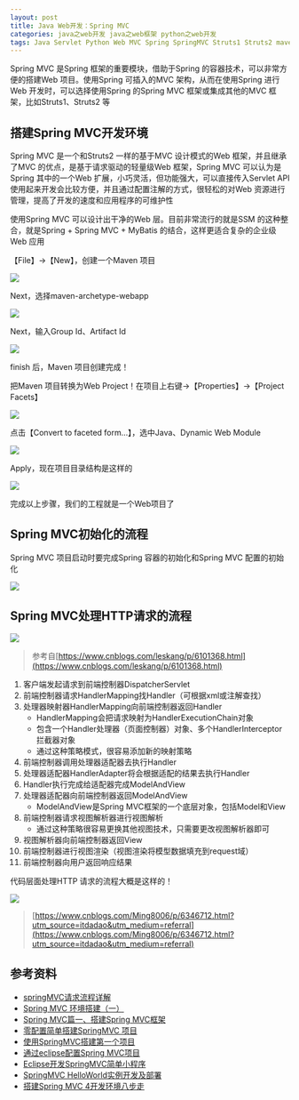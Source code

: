 ```yaml
---
layout: post
title: Java Web开发：Spring MVC
categories: java之web开发 java之web框架 python之web开发
tags: Java Servlet Python Web MVC Spring SpringMVC Struts1 Struts2 maven jar 
---
```


Spring MVC 是Spring 框架的重要模块，借助于Spring 的容器技术，可以非常方便的搭建Web 项目。使用Spring 可插入的MVC 架构，从而在使用Spring 进行Web 开发时，可以选择使用Spring 的Spring MVC 框架或集成其他的MVC 框架，比如Struts1、Struts2 等

## 搭建Spring MVC开发环境

Spring MVC 是一个和Struts2 一样的基于MVC 设计模式的Web 框架，并且继承了MVC 的优点，是基于请求驱动的轻量级Web 框架，Spring MVC 可以认为是Spring 其中的一个Web 扩展，小巧灵活，但功能强大，可以直接传入Servlet API 使用起来开发会比较方便，并且通过配置注解的方式，很轻松的对Web 资源进行管理，提高了开发的速度和应用程序的可维护性

使用Spring MVC 可以设计出干净的Web 层。目前非常流行的就是SSM 的这种整合，就是Spring + Spring MVC + MyBatis 的结合，这样更适合复杂的企业级Web 应用

【File】->【New】，创建一个Maven 项目

![](../media/image/2019-01-06/02-01.png)

Next，选择maven-archetype-webapp

![](../media/image/2019-01-06/02-02.png)

Next，输入Group Id、Artifact Id

![](../media/image/2019-01-06/02-03.png)

finish 后，Maven 项目创建完成！

把Maven 项目转换为Web Project！在项目上右键->【Properties】->【Project Facets】

![](../media/image/2019-01-06/02-04.png)

点击【Convert to faceted form...】，选中Java、Dynamic Web Module

![](../media/image/2019-01-06/02-05.png)

Apply，现在项目目录结构是这样的

![](../media/image/2019-01-06/02-06.png)

完成以上步骤，我们的工程就是一个Web项目了



## Spring MVC初始化的流程

Spring MVC 项目启动时要完成Spring 容器的初始化和Spring MVC 配置的初始化

![](../media/image/2019-01-06/start.png)

## Spring MVC处理HTTP请求的流程

![](../media/image/2019-01-06/http.png)

>参考自[https://www.cnblogs.com/leskang/p/6101368.html](https://www.cnblogs.com/leskang/p/6101368.html)

1. 客户端发起请求到前端控制器DispatcherServlet
2. 前端控制器请求HandlerMapping找Handler（可根据xml或注解查找）
3. 处理器映射器HandlerMapping向前端控制器返回Handler
    * HandlerMapping会把请求映射为HandlerExecutionChain对象
    * 包含一个Handler处理器（页面控制器）对象、多个HandlerInterceptor拦截器对象
    * 通过这种策略模式，很容易添加新的映射策略
4. 前端控制器调用处理器适配器去执行Handler
5. 处理器适配器HandlerAdapter将会根据适配的结果去执行Handler
6. Handler执行完成给适配器完成ModelAndView
7. 处理器适配器向前端控制器返回ModelAndView
    * ModelAndView是Spring MVC框架的一个底层对象，包括Model和View
8. 前端控制器请求视图解析器进行视图解析
    * 通过这种策略很容易更换其他视图技术，只需要更改视图解析器即可
9. 视图解析器向前端控制器返回View
10. 前端控制器进行视图渲染（视图渲染将模型数据填充到request域）
11. 前端控制器向用户返回响应结果

代码层面处理HTTP 请求的流程大概是这样的！

![](../media/image/2019-01-06/source.png)

>[https://www.cnblogs.com/Ming8006/p/6346712.html?utm_source=itdadao&utm_medium=referral](https://www.cnblogs.com/Ming8006/p/6346712.html?utm_source=itdadao&utm_medium=referral)

## 参考资料

* [springMVC请求流程详解](https://www.cnblogs.com/leskang/p/6101368.html)
* [Spring MVC 环境搭建（一）](https://www.cnblogs.com/shinejaie/p/5244258.html)
* [Spring MVC篇一、搭建Spring MVC框架](https://www.cnblogs.com/Captain-Run/p/46c2e33aabb5270136c4bdbc9b52b1f6.html)
* [零配置简单搭建SpringMVC 项目](https://www.cnblogs.com/beiyan/p/5942741.html)
* [使用SpringMVC搭建第一个项目](https://www.cnblogs.com/demodashi/p/8481560.html)
* [通过eclipse配置Spring MVC项目](https://www.cnblogs.com/freeweb/p/5100309.html)
* [Eclipse开发SpringMVC简单小程序](https://blog.csdn.net/qq_26584263/article/details/72896058)
* [SpringMVC HelloWorld实例开发及部署](https://www.cnblogs.com/Ming8006/p/6346712.html?utm_source=itdadao&utm_medium=referral)
* [搭建Spring MVC 4开发环境八步走](http://www.itboth.com/d/6naYfe/apache-java-mvc-tomcat-spring)
